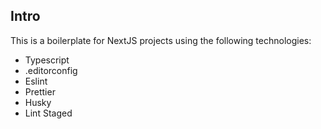 ## Intro

This is a boilerplate for NextJS projects using the following technologies:
- Typescript
- .editorconfig
- Eslint
- Prettier
- Husky
- Lint Staged
